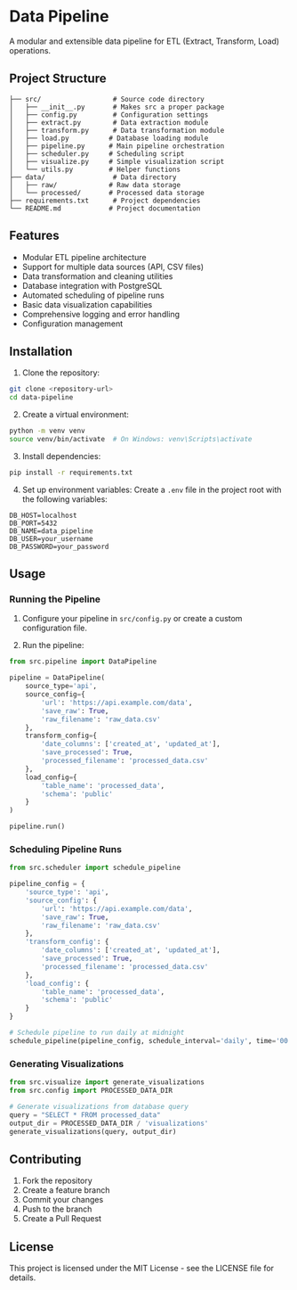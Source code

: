 # Data Pipeline

A modular and extensible data pipeline for ETL (Extract, Transform, Load) operations.

## Project Structure

```
├── src/                  # Source code directory
│   ├── __init__.py       # Makes src a proper package
│   ├── config.py         # Configuration settings
│   ├── extract.py        # Data extraction module
│   ├── transform.py      # Data transformation module
│   ├── load.py          # Database loading module
│   ├── pipeline.py      # Main pipeline orchestration
│   ├── scheduler.py     # Scheduling script
│   ├── visualize.py     # Simple visualization script
│   └── utils.py         # Helper functions
├── data/                 # Data directory
│   ├── raw/             # Raw data storage
│   └── processed/       # Processed data storage
├── requirements.txt      # Project dependencies
└── README.md            # Project documentation
```

## Features

- Modular ETL pipeline architecture
- Support for multiple data sources (API, CSV files)
- Data transformation and cleaning utilities
- Database integration with PostgreSQL
- Automated scheduling of pipeline runs
- Basic data visualization capabilities
- Comprehensive logging and error handling
- Configuration management

## Installation

1. Clone the repository:
```bash
git clone <repository-url>
cd data-pipeline
```

2. Create a virtual environment:
```bash
python -m venv venv
source venv/bin/activate  # On Windows: venv\Scripts\activate
```

3. Install dependencies:
```bash
pip install -r requirements.txt
```

4. Set up environment variables:
Create a `.env` file in the project root with the following variables:
```
DB_HOST=localhost
DB_PORT=5432
DB_NAME=data_pipeline
DB_USER=your_username
DB_PASSWORD=your_password
```

## Usage

### Running the Pipeline

1. Configure your pipeline in `src/config.py` or create a custom configuration file.

2. Run the pipeline:
```python
from src.pipeline import DataPipeline

pipeline = DataPipeline(
    source_type='api',
    source_config={
        'url': 'https://api.example.com/data',
        'save_raw': True,
        'raw_filename': 'raw_data.csv'
    },
    transform_config={
        'date_columns': ['created_at', 'updated_at'],
        'save_processed': True,
        'processed_filename': 'processed_data.csv'
    },
    load_config={
        'table_name': 'processed_data',
        'schema': 'public'
    }
)

pipeline.run()
```

### Scheduling Pipeline Runs

```python
from src.scheduler import schedule_pipeline

pipeline_config = {
    'source_type': 'api',
    'source_config': {
        'url': 'https://api.example.com/data',
        'save_raw': True,
        'raw_filename': 'raw_data.csv'
    },
    'transform_config': {
        'date_columns': ['created_at', 'updated_at'],
        'save_processed': True,
        'processed_filename': 'processed_data.csv'
    },
    'load_config': {
        'table_name': 'processed_data',
        'schema': 'public'
    }
}

# Schedule pipeline to run daily at midnight
schedule_pipeline(pipeline_config, schedule_interval='daily', time='00:00')
```

### Generating Visualizations

```python
from src.visualize import generate_visualizations
from src.config import PROCESSED_DATA_DIR

# Generate visualizations from database query
query = "SELECT * FROM processed_data"
output_dir = PROCESSED_DATA_DIR / 'visualizations'
generate_visualizations(query, output_dir)
```

## Contributing

1. Fork the repository
2. Create a feature branch
3. Commit your changes
4. Push to the branch
5. Create a Pull Request

## License

This project is licensed under the MIT License - see the LICENSE file for details.